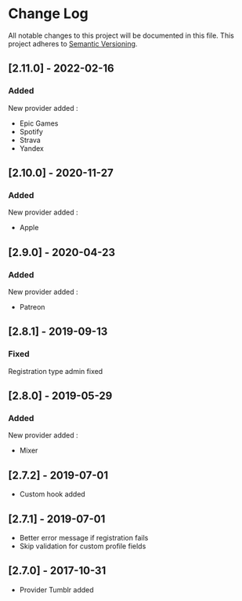 # Change Log

All notable changes to this project will be documented in this file. This project adheres to [Semantic Versioning](http://semver.org/).

## [2.11.0] - 2022-02-16
### Added
New provider added :
- Epic Games
- Spotify
- Strava
- Yandex

## [2.10.0] - 2020-11-27
### Added
New provider added :
- Apple

## [2.9.0] - 2020-04-23
### Added
New provider added :
- Patreon

## [2.8.1] - 2019-09-13
### Fixed
Registration type admin fixed

## [2.8.0] - 2019-05-29
### Added
New provider added :
- Mixer

## [2.7.2] - 2019-07-01
- Custom hook added

## [2.7.1] - 2019-07-01
- Better error message if registration fails
- Skip validation for custom profile fields

## [2.7.0] - 2017-10-31
- Provider Tumblr added
